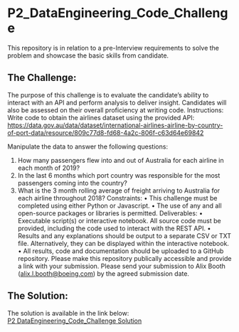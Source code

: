 # P2_DataEngineering_Code_Challenge
This repository is in relation to a pre-Interview requirements
to solve the problem and showcase the basic skills from candidate.


## The Challenge:
The purpose of this challenge is to evaluate the candidate’s ability to interact with an API and perform analysis to deliver insight. Candidates will also be assessed on their overall proficiency at writing code. 
Instructions:
Write code to obtain the airlines dataset using the provided API:
https://data.gov.au/data/dataset/international-airlines-airline-by-country-of-port-data/resource/809c77d8-fd68-4a2c-806f-c63d64e69842


Manipulate the data to answer the following questions:
1.	How many passengers flew into and out of Australia for each airline in each month of 2019?
2.	In the last 6 months which port country was responsible for the most passengers coming into the country?
3.	What is the 3 month rolling average of freight arriving to Australia for each airline throughout 2018?
Constraints:
•	This challenge must be completed using either Python or Javascript. 
•	The use of any and all open-source packages or libraries is permitted.
Deliverables:
•	Executable script(s) or interactive notebook. All source code must be provided, including the code used to interact with the REST API.
•	Results and any explanations should be output to a separate CSV or TXT file. Alternatively, they can be displayed within the interactive notebook.
•	All results, code and documentation should be uploaded to a GitHub repository. Please make this repository publically accessible and provide a link with your submission.
Please send your submission to Alix Booth (alix.l.booth@boeing.com) by the agreed submission date.


## The Solution:
The solution is available in the link below: <br>
[P2 DataEngineering_Code_Challenge Solution](https://github.com/jubertroldan/P2_DataEngineering_Code_Challenge/blob/master/P2%20Data%20Engineering%20Code%20Challenge%20Solution.ipynb)

